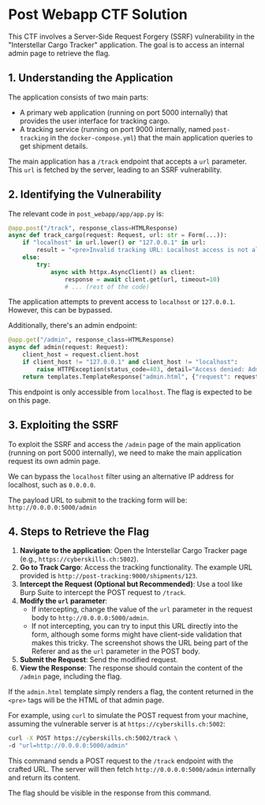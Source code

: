 # Post Webapp CTF Solution

This CTF involves a Server-Side Request Forgery (SSRF) vulnerability in the "Interstellar Cargo Tracker" application. The goal is to access an internal admin page to retrieve the flag.

## 1. Understanding the Application

The application consists of two main parts:

- A primary web application (running on port 5000 internally) that provides the user interface for tracking cargo.
- A tracking service (running on port 9000 internally, named `post-tracking` in the `docker-compose.yml`) that the main application queries to get shipment details.

The main application has a `/track` endpoint that accepts a `url` parameter. This `url` is fetched by the server, leading to an SSRF vulnerability.

## 2. Identifying the Vulnerability

The relevant code in `post_webapp/app/app.py` is:

```python
@app.post("/track", response_class=HTMLResponse)
async def track_cargo(request: Request, url: str = Form(...)):
    if "localhost" in url.lower() or "127.0.0.1" in url:
        result = "<pre>Invalid tracking URL: Localhost access is not allowed.</pre>"
    else:
        try:
            async with httpx.AsyncClient() as client:
                response = await client.get(url, timeout=10)
                # ... (rest of the code)
```

The application attempts to prevent access to `localhost` or `127.0.0.1`. However, this can be bypassed.

Additionally, there's an admin endpoint:

```python
@app.get("/admin", response_class=HTMLResponse)
async def admin(request: Request):
    client_host = request.client.host
    if client_host != "127.0.0.1" and client_host != "localhost":
        raise HTTPException(status_code=403, detail="Access denied: Admin page is restricted to localhost only")
    return templates.TemplateResponse("admin.html", {"request": request})
```

This endpoint is only accessible from `localhost`. The flag is expected to be on this page.

## 3. Exploiting the SSRF

To exploit the SSRF and access the `/admin` page of the main application (running on port 5000 internally), we need to make the main application request its own admin page.

We can bypass the `localhost` filter using an alternative IP address for localhost, such as `0.0.0.0`.

The payload URL to submit to the tracking form will be:
`http://0.0.0.0:5000/admin`

## 4. Steps to Retrieve the Flag

1.  **Navigate to the application**: Open the Interstellar Cargo Tracker page (e.g., `https://cyberskills.ch:5002`).
2.  **Go to Track Cargo**: Access the tracking functionality. The example URL provided is `http://post-tracking:9000/shipments/123`.
3.  **Intercept the Request (Optional but Recommended)**: Use a tool like Burp Suite to intercept the POST request to `/track`.
4.  **Modify the `url` parameter**:
    - If intercepting, change the value of the `url` parameter in the request body to `http://0.0.0.0:5000/admin`.
    - If not intercepting, you can try to input this URL directly into the form, although some forms might have client-side validation that makes this tricky. The screenshot shows the URL being part of the Referer and as the `url` parameter in the POST body.
5.  **Submit the Request**: Send the modified request.
6.  **View the Response**: The response should contain the content of the `/admin` page, including the flag.

If the `admin.html` template simply renders a flag, the content returned in the `<pre>` tags will be the HTML of that admin page.

For example, using `curl` to simulate the POST request from your machine, assuming the vulnerable server is at `https://cyberskills.ch:5002`:

```bash
curl -X POST https://cyberskills.ch:5002/track \
-d "url=http://0.0.0.0:5000/admin"
```

This command sends a POST request to the `/track` endpoint with the crafted URL. The server will then fetch `http://0.0.0.0:5000/admin` internally and return its content.

The flag should be visible in the response from this command.
